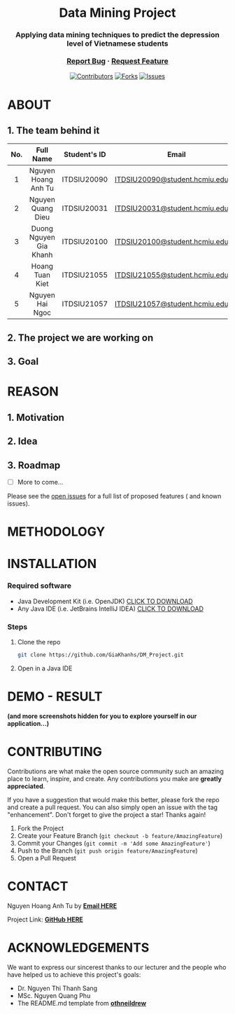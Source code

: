 <div id="top" align="center">

[//]: # (<img src="image/mindfulness.png" alt="Banner">)

</div>
<!-- PROJECT LOGO -->
<div align="center">
<h1 align="center">Data Mining Project</h1>
  <h3 align="center">
    Applying data mining techniques to predict the depression level of Vietnamese students
    <br />
    <br />
    <a href="https://github.com/GiaKhanhs/DM_Project/issues">Report Bug</a>
    ·
    <a href="https://github.com/GiaKhanhs/DM_Project/issues">Request Feature</a>
  </h3>

[![Contributors][contributors-shield]][contributors-url]
[![Forks][forks-shield]][forks-url]
[![Issues][issues-shield]][issues-url]

</div>

<!-- About -->

# ABOUT

## 1. The team behind it

| No. |       Full Name        | Student's ID |              Email               |                  Github account                   |      Roles      | Contribution |
|:---:|:----------------------:|:------------:|:--------------------------------:|:-------------------------------------------------:|:---------------:|:------------:|
|  1  |  Nguyen Hoang Anh Tu   | ITDSIU20090  | ITDSIU20090@student.hcmiu.edu.vn |     [nghganhtu](https://github.com/nghganhtu)     | **TEAM LEADER** |     20%      |
|  2  |   Nguyen Quang Dieu    | ITDSIU20031  | ITDSIU20031@student.hcmiu.edu.vn |    [itzmealvin](https://github.com/itzmealvin)    |                 |     20%      |
|  3  | Duong Nguyen Gia Khanh | ITDSIU20100  | ITDSIU20100@student.hcmiu.edu.vn |     [GiaKhanhs](https://github.com/GiaKhanhs)     |                 |     20%      |
|  4  |    Hoang Tuan Kiet     | ITDSIU21055  | ITDSIU21055@student.hcmiu.edu.vn |                                                   |                 |     20%      |
|  5  |    Nguyen Hai Ngoc     | ITDSIU21057  | ITDSIU21057@student.hcmiu.edu.vn | [haingocnguyen](https://github.com/haingocnguyen) |                 |     20%      |

## 2. The project we are working on

## 3. Goal

<!-- REASON -->

# REASON

## 1. Motivation

## 2. Idea

## 3. Roadmap

- [ ] More to come...

Please see the [open issues](https://github.com/GiaKhanhs/DM_Project/issues) for a full list of proposed features (
and known issues).

<!-- METHODOLOGY -->

# METHODOLOGY

<!-- INSTALLATION -->

# INSTALLATION

### Required software

* Java Development Kit (i.e. OpenJDK) [CLICK TO DOWNLOAD](https://openjdk.org/)
* Any Java IDE (i.e. JetBrains IntelliJ IDEA) [CLICK TO DOWNLOAD](https://www.jetbrains.com/idea/download/)

### Steps

1. Clone the repo
   ```sh
   git clone https://github.com/GiaKhanhs/DM_Project.git
   ```
2. Open in a Java IDE

<!-- DEMO RESULT -->

# DEMO - RESULT

**(and more screenshots hidden for you to explore yourself in our application...)**

<!-- CONTRIBUTING -->

# CONTRIBUTING

Contributions are what make the open source community such an amazing place to learn, inspire, and create. Any
contributions you make are **greatly appreciated**.

If you have a suggestion that would make this better, please fork the repo and create a pull request. You can also
simply open an issue with the tag "enhancement".
Don't forget to give the project a star! Thanks again!

1. Fork the Project
2. Create your Feature Branch (`git checkout -b feature/AmazingFeature`)
3. Commit your Changes (`git commit -m 'Add some AmazingFeature'`)
4. Push to the Branch (`git push origin feature/AmazingFeature`)
5. Open a Pull Request

<!-- CONTACT-->

# CONTACT

Nguyen Hoang Anh Tu by **[Email HERE](mailto:ITDSIU20090@student.hcmiu.edu.vn)**

Project Link: **[GitHub HERE](https://github.com/GiaKhanhs/DM_Project/issues)**

<!-- ACKNOWLEDGMENTS -->

# ACKNOWLEDGEMENTS

We want to express our sincerest thanks to our lecturer and the people who have helped us to achieve this project's
goals:

- []()    Dr. Nguyen Thi Thanh Sang
- []()    MSc. Nguyen Quang Phu
- []()    The README.md template from **[othneildrew](https://github.com/othneildrew/Best-README-Template)**

<!-- MARKDOWN LINKS & IMAGES -->

[contributors-shield]: https://img.shields.io/github/contributors/GiaKhanhs/DM_Project.svg?style=for-the-badge

[contributors-url]: https://github.com/GiaKhanhs/DM_Project/graphs/contributors

[forks-shield]: https://img.shields.io/github/forks/GiaKhanhs/DM_ProjectC.svg?style=for-the-badge

[forks-url]: https://github.com/GiaKhanhs/DM_Project/network/members

[issues-shield]: https://img.shields.io/github/issues/GiaKhanhs/DM_Project.svg?style=for-the-badge

[issues-url]: https://github.com/GiaKhanhs/DM_Project/issues


